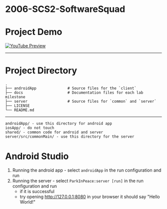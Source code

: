 # 2006-SCS2-SoftwareSquad

# Project Demo
[![YouTube Preview](https://img.youtube.com/vi/Xov9AYpc3-I/0.jpg)](https://www.youtube.com/watch?v=Xov9AYpc3-I)

---



# Project Directory

    .
    ├── androidApp              # Source files for the `client`
    ├── docs                    # Documentation files for each lab milestone
    ├── server                  # Source files for `common` and `server`
    ├── LICENSE
    └── README.md
---

```
androidApp/ - use this directory for android app
iosApp/ - do not touch
shared/ - common code for android and server
server/src/commonMain/ - use this directory for the server

```
# Android Studio

1. Running the android app - select `androidApp` in the run configuration and run
2. Running the server - select `ParkInPeace:server [run]` in the run configuration and run
    - if it is successful
    - try opening http://127.0.0.1:8080 in your browser it should say "Hello World!"
